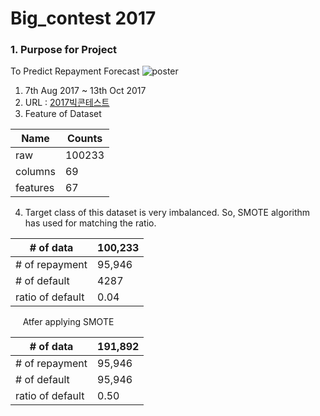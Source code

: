 # Big_contest 2017

### 1. Purpose for Project

To Predict Repayment Forecast
![poster](https://github.com/SohyunJeon/Big_contest/blob/master/img/poster.png?raw=true)

 1. 7th Aug 2017 ~ 13th Oct 2017
 2. URL : [2017빅콘테스트](http://contest.kbig.kr/)
 3. Feature of Dataset
 
| Name     | Counts |
|----------|--------|
| raw      | 100233 |
| columns  | 69     |
| features | 67     |
 
4. Target class of this dataset is very imbalanced. So, SMOTE algorithm has used for matching the ratio.

| # of data        | 100,233 |
|------------------|---------|
| # of repayment   | 95,946  |
| # of default     | 4287    |
| ratio of default | 0.04    |

      Atfer applying SMOTE

| # of data        | 191,892 |
|------------------|---------|
| # of repayment   | 95,946  |
| # of default     | 95,946  |
| ratio of default | 0.50    |


